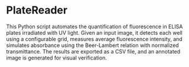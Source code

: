 # PlateReader

This Python script automates the quantification of fluorescence in ELISA plates irradiated with UV light. Given an input image, it detects each well using a configurable grid, measures average fluorescence intensity, and simulates absorbance using the Beer-Lambert relation with normalized transmittance. The results are exported as a CSV file, and an annotated image is generated for visual verification.
